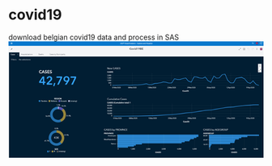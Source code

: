 # covid19
download belgian covid19 data and process in SAS
![covid report](https://github.com/paulvanmol/covid19/blob/main/covidreport.png?raw=true)

